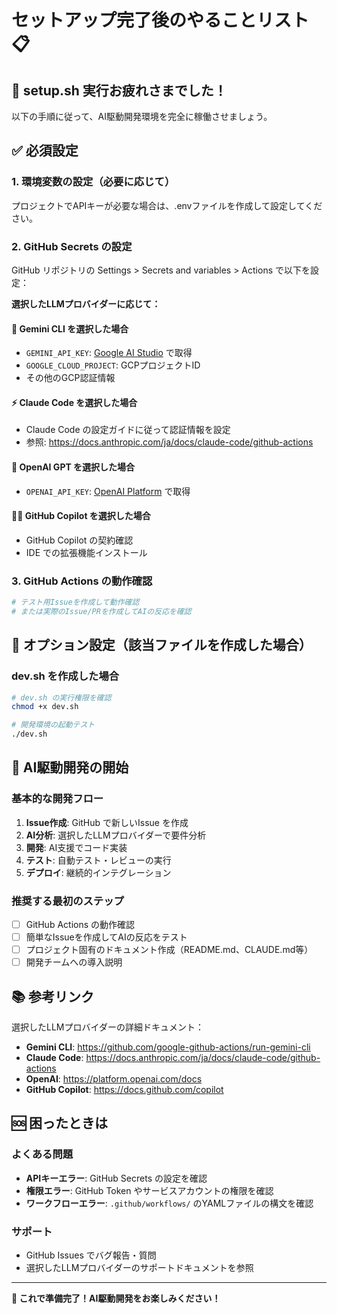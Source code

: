 # セットアップ完了後のやることリスト 📋

## 🎉 setup.sh 実行お疲れさまでした！

以下の手順に従って、AI駆動開発環境を完全に稼働させましょう。

## ✅ 必須設定

### 1. 環境変数の設定（必要に応じて）
プロジェクトでAPIキーが必要な場合は、.envファイルを作成して設定してください。

### 2. GitHub Secrets の設定
GitHub リポジトリの Settings > Secrets and variables > Actions で以下を設定：

**選択したLLMプロバイダーに応じて：**

#### 🤖 Gemini CLI を選択した場合
- `GEMINI_API_KEY`: [Google AI Studio](https://makersuite.google.com/app/apikey) で取得
- `GOOGLE_CLOUD_PROJECT`: GCPプロジェクトID
- その他のGCP認証情報

#### ⚡ Claude Code を選択した場合
- Claude Code の設定ガイドに従って認証情報を設定
- 参照: https://docs.anthropic.com/ja/docs/claude-code/github-actions

#### 🧠 OpenAI GPT を選択した場合
- `OPENAI_API_KEY`: [OpenAI Platform](https://platform.openai.com/api-keys) で取得

#### 👨‍💻 GitHub Copilot を選択した場合
- GitHub Copilot の契約確認
- IDE での拡張機能インストール

### 3. GitHub Actions の動作確認
```bash
# テスト用Issueを作成して動作確認
# または実際のIssue/PRを作成してAIの反応を確認
```

## 🔧 オプション設定（該当ファイルを作成した場合）

### dev.sh を作成した場合
```bash
# dev.sh の実行権限を確認
chmod +x dev.sh

# 開発環境の起動テスト
./dev.sh
```

## 🚀 AI駆動開発の開始

### 基本的な開発フロー
1. **Issue作成**: GitHub で新しいIssue を作成
2. **AI分析**: 選択したLLMプロバイダーで要件分析
3. **開発**: AI支援でコード実装
4. **テスト**: 自動テスト・レビューの実行
5. **デプロイ**: 継続的インテグレーション

### 推奨する最初のステップ
- [ ] GitHub Actions の動作確認
- [ ] 簡単なIssueを作成してAIの反応をテスト
- [ ] プロジェクト固有のドキュメント作成（README.md、CLAUDE.md等）
- [ ] 開発チームへの導入説明

## 📚 参考リンク

選択したLLMプロバイダーの詳細ドキュメント：
- **Gemini CLI**: https://github.com/google-github-actions/run-gemini-cli
- **Claude Code**: https://docs.anthropic.com/ja/docs/claude-code/github-actions
- **OpenAI**: https://platform.openai.com/docs
- **GitHub Copilot**: https://docs.github.com/copilot

## 🆘 困ったときは

### よくある問題
- **APIキーエラー**: GitHub Secrets の設定を確認
- **権限エラー**: GitHub Token やサービスアカウントの権限を確認
- **ワークフローエラー**: `.github/workflows/` のYAMLファイルの構文を確認

### サポート
- GitHub Issues でバグ報告・質問
- 選択したLLMプロバイダーのサポートドキュメントを参照

---

**🎯 これで準備完了！AI駆動開発をお楽しみください！**